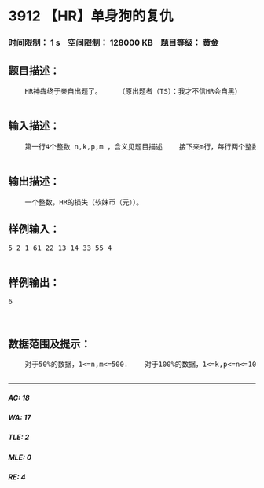 # 3912 【HR】单身狗的复仇   
### 时间限制： 1 s&nbsp;&nbsp;&nbsp;&nbsp;空间限制： 128000 KB&nbsp;&nbsp;&nbsp;&nbsp;题目等级： 黄金  
## 题目描述：  

<pre>
    HR神犇终于亲自出题了。    （原出题者（TS）：我才不信HR会自黑）    HR神犇的后宫，引起了单身狗们的愤怒！！！    TS(单身狗（我才不信））率领众多FFF团level6火系魔法师（单身狗）来找麻烦。    不过HR太神了，单身狗们必须组队挑（shua）战（guai），只有大于K个人组队，才能从HR后宫中抢到1软妹币。    为减少损失（似乎这点损失对HR无关紧要），HR派出妹纸，探听了单身狗的消息。他收到了m条关于单身狗的聊天记录。如果有两个人能够直接或间接（通过他人）与对方聊天，那么他们属于同一队。    HR说，我损失一定不到p元。于是，TS和HR打赌，如果HR损失的软妹币不少于p元，则HR需付TS 软妹币n元。(n为单身狗的数量)（HR为什么要打这个赌呢？）    请你算出HR损失的软妹币。  

</pre>
  
  
## 输入描述：  

<pre>
    第一行4个整数 n,k,p,m ，含义见题目描述    接下来m行，每行两个整数x,y表示x对y说话。  

</pre>
  
  
## 输出描述：  

<pre>
    一个整数，HR的损失（软妹币（元））。
</pre>
  
  
## 样例输入：  

<pre>
5 2 1 61 22 13 14 33 55 4  

</pre>
  
  
## 样例输出：  

<pre>
6  
  

</pre>
  
  
## 数据范围及提示：  

<pre>
    对于50%的数据，1<=n,m<=500.    对于100%的数据，1<=k,p<=n<=10000,1<=m<=100000.    PS:      TS是狗，但不是单身狗。      HR的损失是软妹币（rmb）不是MZ。      TSTSL.  

</pre>
  
  
***  

##### AC: 18  
##### WA: 17  
##### TLE: 2  
##### MLE: 0  
##### RE: 4  

